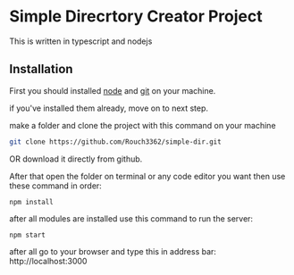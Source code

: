 # Simple Direcrtory Creator Project

This is written in typescript and nodejs 

## Installation

First you should installed [node](https://nodejs.org/en/download) and [git](https://www.git-scm.com/downloads) on your machine.

if you've installed them already, move on to next step.

make a folder and clone the project with this command on your machine

```bash
git clone https://github.com/Rouch3362/simple-dir.git
```

OR download it directly from github.

After that open the folder on terminal or any code editor you want then use these command in order:

```bach
npm install
```
after all modules are installed use this command to run the server:

```bach
npm start
```

after all go to your browser and type this in address bar: http://localhost:3000

